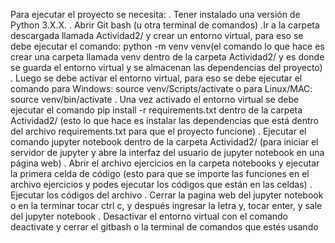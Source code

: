 Para ejecutar el proyecto se necesita:
. Tener instalado una versión de Python 3.X.X.
. Abrir Git bash (u otra terminal de comandos)
.Ir a la carpeta descargada llamada Actividad2/ y crear un entorno virtual, para eso se debe ejecutar el comando: python -m venv venv(el comando lo que hace es crear una carpeta llamada venv dentro de la carpeta Actividad2/ y es donde se guarda el entorno virtual y se almacenan las dependencias del proyecto)
. Luego se debe activar el entorno virtual, para eso se debe ejecutar el comando para Windows: source venv/Scripts/activate o para Linux/MAC: source venv/bin/activate
. Una vez activado el entorno virtual se debe ejecutar el comando pip install -r requirements.txt dentro de la carpeta Actividad2/ (esto lo que hace es instalar las dependencias que está dentro del archivo requirements.txt para que el proyecto funcione)
. Ejecutar el comando jupyter notebook dentro de la carpeta Actividad2/ (para iniciar el servidor de jupyter y abre la interfaz del usuario de jupyter notebook en una página web)
. Abrir el archivo ejercicios en la carpeta notebooks y ejecutar la primera celda de código (esto para que se importe las funciones en el archivo ejercicios y podes ejecutar los códigos que están en las celdas)
. Ejecutar los códigos del archivo
. Cerrar la pagina web del jupyter notebook o en la terminar tocar ctrl c, y después ingresar la letra y, tocar enter, y sale del jupyter notebook
. Desactivar el entorno virtual con el comando deactivate y cerrar el gitbash o la terminal de comandos que estés usando
